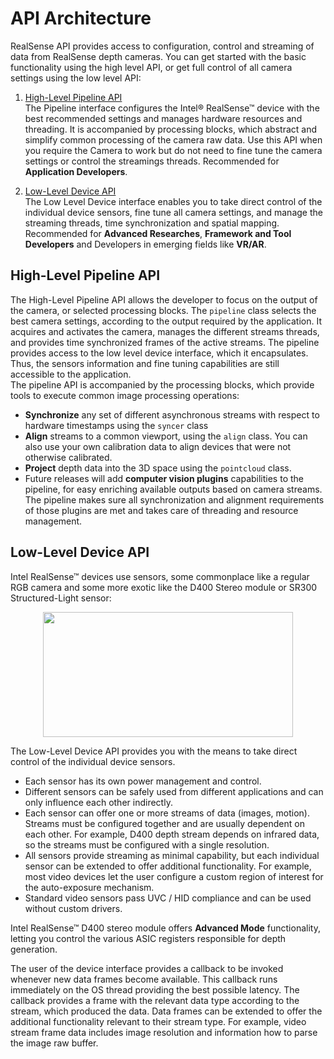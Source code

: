 # API Architecture

<!-- keep this file for syntex "pipeline"-->

RealSense API provides access to configuration, control and streaming of data from RealSense depth cameras. You can get started with the basic functionality using the high level API, or get full control of all camera settings using the low level API:

1. [High-Level Pipeline API](#high-level-pipeline-api)  
   The Pipeline interface configures the Intel® RealSense™ device with the best recommended settings and manages hardware resources and threading. It is accompanied by processing blocks, which abstract and simplify common processing of the camera raw data. Use this API when you require the Camera to work but do not need to fine tune the camera settings or control the streamings threads. Recommended for **Application Developers**.

2. [Low-Level Device API](#low-level-device-api)  
   The Low Level Device interface enables you to take direct control of the individual device sensors, fine tune all camera settings, and manage the streaming threads, time synchronization and spatial mapping. Recommended for **Advanced Researches**, **Framework and Tool Developers** and Developers in emerging fields like **VR/AR**.

## High-Level Pipeline API

The High-Level Pipeline API allows the developer to focus on the output of the camera, or selected processing blocks. The `pipeline` class selects the best camera settings, according to the output required by the application. It acquires and activates the camera, manages the different streams threads, and provides time synchronized frames of the active streams. The pipeline provides access to the low level device interface, which it encapsulates. Thus, the sensors information and fine tuning capabilities are still accessible to the application.  
The pipeline API is accompanied by the processing blocks, which provide tools to execute common image processing operations:

- **Synchronize** any set of different asynchronous streams with respect to hardware timestamps using the `syncer` class
- **Align** streams to a common viewport, using the `align` class. You can also use your own calibration data to align devices that were not otherwise calibrated.
- **Project** depth data into the 3D space using the `pointcloud` class.
- Future releases will add **computer vision plugins** capabilities to the pipeline, for easy enriching available outputs based on camera streams. The pipeline makes sure all synchronization and alignment requirements of those plugins are met and takes care of threading and resource management.

## Low-Level Device API

Intel RealSense™ devices use sensors, some commonplace like a regular RGB camera and some more exotic like the D400 Stereo module or SR300 Structured-Light sensor:

<p align="center"><img src="img/sensors_within_device.png" width="400" height="200" /></p>

The Low-Level Device API provides you with the means to take direct control of the individual device sensors.

- Each sensor has its own power management and control.
- Different sensors can be safely used from different applications and can only influence each other indirectly.
- Each sensor can offer one or more streams of data (images, motion). Streams must be configured together and are usually dependent on each other. For example, D400 depth stream depends on infrared data, so the streams must be configured with a single resolution.
- All sensors provide streaming as minimal capability, but each individual sensor can be extended to offer additional functionality. For example, most video devices let the user configure a custom region of interest for the auto-exposure mechanism.
- Standard video sensors pass UVC / HID compliance and can be used without custom drivers.

Intel RealSense™ D400 stereo module offers **Advanced Mode** functionality, letting you control the various ASIC registers responsible for depth generation.

The user of the device interface provides a callback to be invoked whenever new data frames become available. This callback runs immediately on the OS thread providing the best possible latency.
The callback provides a frame with the relevant data type according to the stream, which produced the data. Data frames can be extended to offer the additional functionality relevant to their stream type. For example, video stream frame data includes image resolution and information how to parse the image raw buffer.
